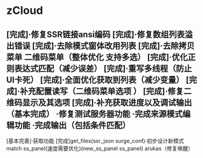 # zCloud
[完成]·修复SSR链接ansi编码
[完成]·修复数组列表溢出错误
[完成]·去除模式窗体改用列表
[完成]·去除拷贝菜单 二维码菜单（整体优化 支持多选）
[完成]·优化正则表达式匹配（减少误差）
[完成]·重写多线程（防止UI卡死）
[完成]·全面优化获取到列表（减少变量）
[完成]·补充配置读写（二维码菜单选项 ）
[完成]·修复二维码显示及其选项
[完成]·补充获取进度以及调试输出（基本完成）
·修复测试服务器功能
·完成来源模式编辑功能
·完成输出（包括条件匹配）
-----------------------------------------------------
[基本完善]·获取功能
[完成]get_files(ssr_json surge_conf)·初步设计新模式 match
ss_panel(速度需要优化)(new_ss_panel ss_panel)
arukas（修复唤醒）
